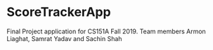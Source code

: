 # ScoreTrackerApp
Final Project application for CS151A Fall 2019. Team members Armon Liaghat, Samrat Yadav and Sachin Shah
